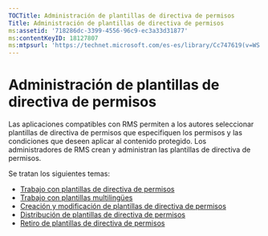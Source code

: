 ```yaml
---
TOCTitle: Administración de plantillas de directiva de permisos
Title: Administración de plantillas de directiva de permisos
ms:assetid: '718286dc-3399-4556-96c9-ec3a33d31877'
ms:contentKeyID: 18127807
ms:mtpsurl: 'https://technet.microsoft.com/es-es/library/Cc747619(v=WS.10)'
---
```


Administración de plantillas de directiva de permisos
=====================================================

Las aplicaciones compatibles con RMS permiten a los autores seleccionar plantillas de directiva de permisos que especifiquen los permisos y las condiciones que deseen aplicar al contenido protegido. Los administradores de RMS crean y administran las plantillas de directiva de permisos.

Se tratan los siguientes temas:

-   [Trabajo con plantillas de directiva de permisos](https://technet.microsoft.com/ff4f1143-f6b9-4dd8-aa4c-c2cbbf6fdf06)
-   [Trabajo con plantillas multilingües](https://technet.microsoft.com/349eb457-9c0f-423d-97ff-2e40b714a4eb)
-   [Creación y modificación de plantillas de directiva de permisos](https://technet.microsoft.com/6014176f-ef71-4d29-b3e3-da129c18563d)
-   [Distribución de plantillas de directiva de permisos](https://technet.microsoft.com/ae6fa26f-d744-4ac9-9eb1-728ffab87bfe)
-   [Retiro de plantillas de directiva de permisos](https://technet.microsoft.com/32bf98c7-edda-4507-a4b8-4c11bddd6e60)
